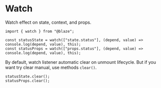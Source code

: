 # Watch

Watch effect on state, context, and props.

```tsx
import { watch } from "@blaze";

const statusState = watch(["state.status"], (depend, value) => console.log(depend, value), this);
const statusProps = watch(["props.status"], (depend, value) => console.log(depend, value), this);
```

By default, watch listener automatic clear on unmount lifecycle. But if you want try clear manual, use methods `clear()`.

```tsx
statusState.clear();
statusProps.clear();
```